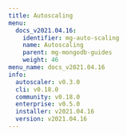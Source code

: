 ```yaml
---
title: Autoscaling
menu:
  docs_v2021.04.16:
    identifier: mg-auto-scaling
    name: Autoscaling
    parent: mg-mongodb-guides
    weight: 46
menu_name: docs_v2021.04.16
info:
  autoscaler: v0.3.0
  cli: v0.18.0
  community: v0.18.0
  enterprise: v0.5.0
  installer: v2021.04.16
  version: v2021.04.16
---
```


